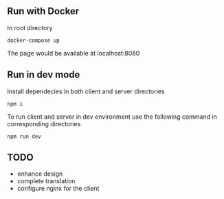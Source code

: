 ## Run with Docker
In root directory
```
docker-compose up
```
The page would be available at localhost:8080

## Run in dev mode
Install dependecies in both client and server directories
```
npm i
```
To run client and server in dev environment use the following command in corresponding directories
```
npm run dev
```

## TODO
- enhance design
- complete translation
- configure nginx for the client
